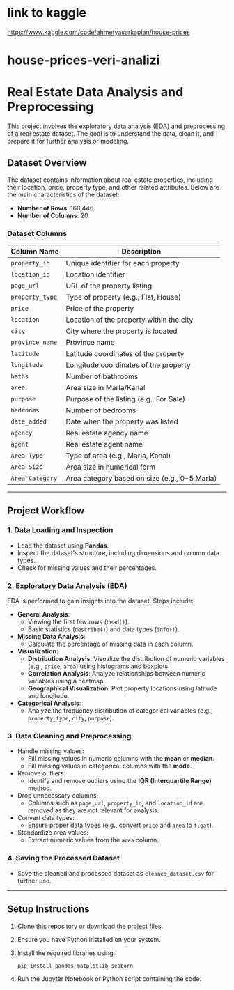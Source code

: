 # link to kaggle
  https://www.kaggle.com/code/ahmetyasarkaplan/house-prices

# house-prices-veri-analizi

# **Real Estate Data Analysis and Preprocessing**

This project involves the exploratory data analysis (EDA) and preprocessing of a real estate dataset. The goal is to understand the data, clean it, and prepare it for further analysis or modeling.

## **Dataset Overview**

The dataset contains information about real estate properties, including their location, price, property type, and other related attributes. Below are the main characteristics of the dataset:

- **Number of Rows**: 168,446  
- **Number of Columns**: 20  

### **Dataset Columns**

| Column Name       | Description                                         |
|--------------------|-----------------------------------------------------|
| `property_id`      | Unique identifier for each property                 |
| `location_id`      | Location identifier                                 |
| `page_url`         | URL of the property listing                        |
| `property_type`    | Type of property (e.g., Flat, House)               |
| `price`            | Price of the property                              |
| `location`         | Location of the property within the city           |
| `city`             | City where the property is located                 |
| `province_name`    | Province name                                      |
| `latitude`         | Latitude coordinates of the property               |
| `longitude`        | Longitude coordinates of the property              |
| `baths`            | Number of bathrooms                                |
| `area`             | Area size in Marla/Kanal                           |
| `purpose`          | Purpose of the listing (e.g., For Sale)            |
| `bedrooms`         | Number of bedrooms                                 |
| `date_added`       | Date when the property was listed                  |
| `agency`           | Real estate agency name                            |
| `agent`            | Real estate agent name                             |
| `Area Type`        | Type of area (e.g., Marla, Kanal)                  |
| `Area Size`        | Area size in numerical form                        |
| `Area Category`    | Area category based on size (e.g., 0-5 Marla)      |

---

## **Project Workflow**

### **1. Data Loading and Inspection**
- Load the dataset using **Pandas**.
- Inspect the dataset's structure, including dimensions and column data types.
- Check for missing values and their percentages.

### **2. Exploratory Data Analysis (EDA)**
EDA is performed to gain insights into the dataset. Steps include:
- **General Analysis**:
  - Viewing the first few rows (`head()`).
  - Basic statistics (`describe()`) and data types (`info()`).
- **Missing Data Analysis**:
  - Calculate the percentage of missing data in each column.
- **Visualization**:
  - **Distribution Analysis**: Visualize the distribution of numeric variables (e.g., `price`, `area`) using histograms and boxplots.
  - **Correlation Analysis**: Analyze relationships between numeric variables using a heatmap.
  - **Geographical Visualization**: Plot property locations using latitude and longitude.
- **Categorical Analysis**:
  - Analyze the frequency distribution of categorical variables (e.g., `property_type`, `city`, `purpose`).

### **3. Data Cleaning and Preprocessing**
- Handle missing values:
  - Fill missing values in numeric columns with the **mean** or **median**.
  - Fill missing values in categorical columns with the **mode**.
- Remove outliers:
  - Identify and remove outliers using the **IQR (Interquartile Range)** method.
- Drop unnecessary columns:
  - Columns such as `page_url`, `property_id`, and `location_id` are removed as they are not relevant for analysis.
- Convert data types:
  - Ensure proper data types (e.g., convert `price` and `area` to `float`).
- Standardize area values:
  - Extract numeric values from the `area` column.

### **4. Saving the Processed Dataset**
- Save the cleaned and processed dataset as `cleaned_dataset.csv` for further use.

---

## **Setup Instructions**

1. Clone this repository or download the project files.
2. Ensure you have Python installed on your system.
3. Install the required libraries using:

   ```bash
   pip install pandas matplotlib seaborn
4. Run the Jupyter Notebook or Python script containing the code.
